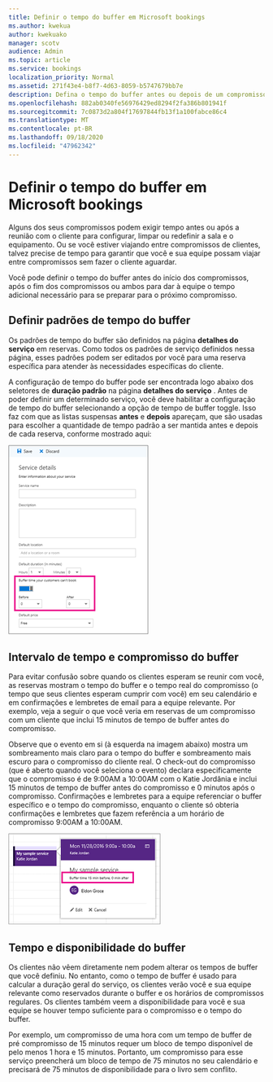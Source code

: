 ```yaml
---
title: Definir o tempo do buffer em Microsoft bookings
ms.author: kwekua
author: kwekuako
manager: scotv
audience: Admin
ms.topic: article
ms.service: bookings
localization_priority: Normal
ms.assetid: 271f43e4-b8f7-4d63-8059-b5747679bb7e
description: Defina o tempo do buffer antes ou depois de um compromisso em Microsoft bookings para permitir o tempo de limpeza ou redefinição de equipamento.
ms.openlocfilehash: 882ab0340fe56976429ed8294f2fa386b801941f
ms.sourcegitcommit: 7c0873d2a804f17697844fb13f1a100fabce86c4
ms.translationtype: MT
ms.contentlocale: pt-BR
ms.lasthandoff: 09/18/2020
ms.locfileid: "47962342"
---
```

# <a name="set-buffer-time-in-microsoft-bookings"></a>Definir o tempo do buffer em Microsoft bookings

Alguns dos seus compromissos podem exigir tempo antes ou após a reunião com o cliente para configurar, limpar ou redefinir a sala e o equipamento. Ou se você estiver viajando entre compromissos de clientes, talvez precise de tempo para garantir que você e sua equipe possam viajar entre compromissos sem fazer o cliente aguardar.

Você pode definir o tempo do buffer antes do início dos compromissos, após o fim dos compromissos ou ambos para dar à equipe o tempo adicional necessário para se preparar para o próximo compromisso.

## <a name="set-buffer-time-defaults"></a>Definir padrões de tempo do buffer

Os padrões de tempo do buffer são definidos na página **detalhes do serviço** em reservas. Como todos os padrões de serviço definidos nessa página, esses padrões podem ser editados por você para uma reserva específica para atender às necessidades específicas do cliente.

A configuração de tempo do buffer pode ser encontrada logo abaixo dos seletores de **duração padrão** na página **detalhes do serviço** . Antes de poder definir um determinado serviço, você deve habilitar a configuração de tempo do buffer selecionando a opção de tempo de buffer toggle. Isso faz com que as listas suspensas **antes** e **depois** apareçam, que são usadas para escolher a quantidade de tempo padrão a ser mantida antes e depois de cada reserva, conforme mostrado aqui:

   ![Imagem de reservas com tempo de buffer habilitado](../media/bookings-buffertime.png)

## <a name="buffer-time-and-appointment-timing"></a>Intervalo de tempo e compromisso do buffer

Para evitar confusão sobre quando os clientes esperam se reunir com você, as reservas mostram o tempo do buffer e o tempo real do compromisso (o tempo que seus clientes esperam cumprir com você) em seu calendário e em confirmações e lembretes de email para a equipe relevante. Por exemplo, veja a seguir o que você veria em reservas de um compromisso com um cliente que inclui 15 minutos de tempo de buffer antes do compromisso.

Observe que o evento em si (à esquerda na imagem abaixo) mostra um sombreamento mais claro para o tempo do buffer e sombreamento mais escuro para o compromisso do cliente real. O check-out do compromisso (que é aberto quando você seleciona o evento) declara especificamente que o compromisso é de 9:00AM a 10:00AM com o Katie Jordânia e inclui 15 minutos de tempo de buffer antes do compromisso e 0 minutos após o compromisso. Confirmações e lembretes para a equipe referenciar o buffer específico e o tempo do compromisso, enquanto o cliente só obteria confirmações e lembretes que fazem referência a um horário de compromisso 9:00AM a 10:00AM.

   ![Imagem de reservas de compromisso com o tempo de buffer mostrando](../media/bookings-buffertime-callout.png)

## <a name="buffer-time-and-availability"></a>Tempo e disponibilidade do buffer

Os clientes não vêem diretamente nem podem alterar os tempos de buffer que você definiu. No entanto, como o tempo de buffer é usado para calcular a duração geral do serviço, os clientes verão você e sua equipe relevante como reservados durante o buffer e os horários de compromissos regulares. Os clientes também veem a disponibilidade para você e sua equipe se houver tempo suficiente para o compromisso e o tempo do buffer.

Por exemplo, um compromisso de uma hora com um tempo de buffer de pré compromisso de 15 minutos requer um bloco de tempo disponível de pelo menos 1 hora e 15 minutos. Portanto, um compromisso para esse serviço preencherá um bloco de tempo de 75 minutos no seu calendário e precisará de 75 minutos de disponibilidade para o livro sem conflito.
